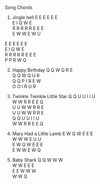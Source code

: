 Song Chords
1. Jingle bell
E  E  E   E  E  E  
E  I  Q  W  E  
R  R  R  R  R  E  E  E  
E  W  W  E  W  U  

E  E  E   E  E  E  
E  I  Q  W  E  
R  R  R  R  R  E  E  E  
P  P  R  W  Q  

2. Happy Birthday
Q  Q  W  Q  R  E  
Q  Q  W  Q  U  R  
Q  Q  P  I  R  E  W  
O  O  I  R  U  R  

3. Twinkle Twinkle Little Star
Q  Q  U  U  I  I  U  
W  W  R  R  E  E  Q  
U  U  W  W  R  R  E  
U  U  W  W  R  R  E  
Q  Q  U  U  I  I  U  
W  W  R  R  E  E  Q  

4. Mary Had a Little Lamb
E  W  Q  W  E  E  E  
W  W  W  E  U  U  
E  W  Q  W  E  E  E  
E  W  W  E  W  Q  

5. Baby Shark
Q  Q  W  W  W  
W  W  E  E  E  
E  E  W  W  W  
W  W  Q  

